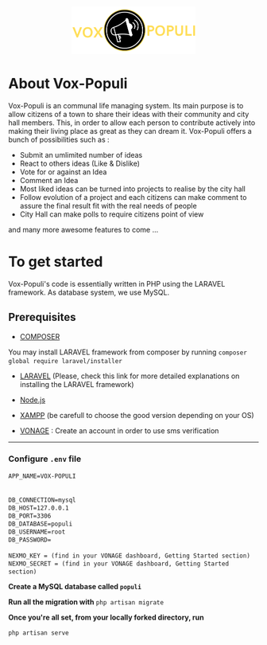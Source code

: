 <p align="center"><img src="logo.png" width="250"></p>

# About Vox-Populi
Vox-Populi is an communal life managing system. Its main purpose is to allow citizens of a town to share their ideas with their community and city hall members. This, in order to allow each person to contribute actively into making their living place as great as they can dream it.
Vox-Populi offers a bunch of possibilities such as :

- Submit an umlimited number of ideas 
- React to others ideas (Like & Dislike)
- Vote for or against an Idea
- Comment an Idea 
- Most liked ideas can be turned into projects to realise by the city hall
- Follow evolution of a project and each citizens can make comment to assure the final result fit with the real needs of people
- City Hall can make polls to require citizens point of view 

and many more awesome features to come ...

# To get started  
Vox-Populi's code is essentially written in PHP using the LARAVEL framework. As database system, we use MySQL.

## Prerequisites
- [COMPOSER](https://getcomposer.org) 

You may install LARAVEL framework from composer by running ``` composer global require laravel/installer ``` 
- [LARAVEL](https://laravel.com/docs/7.x/installation) (Please, check this link for more detailed explanations on installing the LARAVEL framework)

- [Node.js](https://nodejs.org/en/)
- [XAMPP](https://www.apachefriends.org/fr/index.html) (be carefull to choose the good version depending on your OS)
- [VONAGE](https://dashboard.nexmo.com/sign-up) : Create an account in order to use sms verification 

---

### Configure ```.env``` file 
```
APP_NAME=VOX-POPULI


DB_CONNECTION=mysql
DB_HOST=127.0.0.1
DB_PORT=3306
DB_DATABASE=populi
DB_USERNAME=root
DB_PASSWORD=

NEXMO_KEY = (find in your VONAGE dashboard, Getting Started section)
NEXMO_SECRET = (find in your VONAGE dashboard, Getting Started section)
```
**Create a MySQL database called ``populi``**

**Run all the migration with** 
``php artisan migrate``

**Once you're all set, from your locally forked directory, run** 
```
php artisan serve
```
